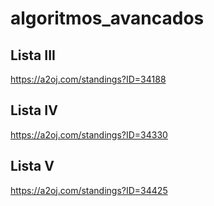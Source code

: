 # algoritmos_avancados

## Lista III
https://a2oj.com/standings?ID=34188

## Lista IV
https://a2oj.com/standings?ID=34330

## Lista V
https://a2oj.com/standings?ID=34425
